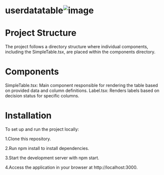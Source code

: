 # userdatatable![image](https://github.com/vasanthman/userdatatable/assets/141633819/5c448dff-6698-41d2-aed6-e30f9e665323)

<h1>Project Structure</h1>

The project follows a directory structure where individual components, including the SimpleTable.tsx, are placed within the components directory.

<h1>Components</h1>

SimpleTable.tsx: Main component responsible for rendering the table based on provided data and column definitions.
Label.tsx: Renders labels based on decision status for specific columns.

<h1>Installation</h1>

To set up and run the project locally:

1.Clone this repository.

2.Run npm install to install dependencies.

3.Start the development server with npm start.

4.Access the application in your browser at http://localhost:3000.
